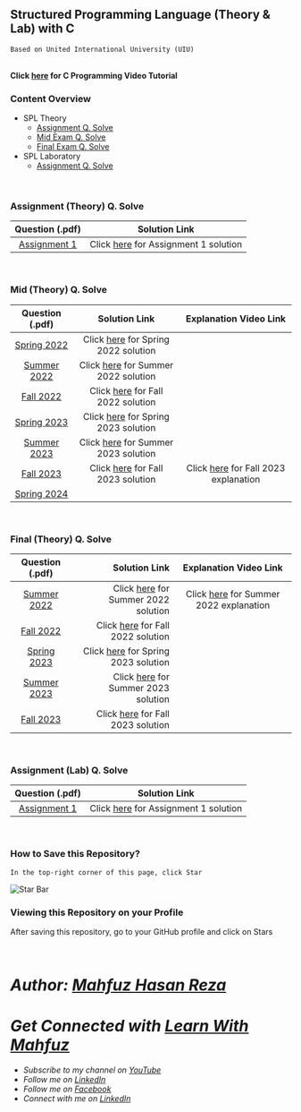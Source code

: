 ## Structured Programming Language (Theory & Lab) with C
`Based on United International University (UIU)`  
<br>

**Click [here](https://www.youtube.com/watch?v=GxsuUk8cYG0&list=PLTsdGoNQPfQTp8i1x64H1t7OYQGVX3CQz) for C Programming Video Tutorial**
<br>

### Content Overview
  - SPL Theory
    - [Assignment Q. Solve](https://github.com/mahfuzhasanreza/UIU-SPL/tree/main?tab=readme-ov-file#assignment-theory-q-solve)
    - [Mid Exam Q. Solve](https://github.com/mahfuzhasanreza/c-programming?tab=readme-ov-file#mid-theory-q-solve)
    - [Final Exam Q. Solve](https://github.com/mahfuzhasanreza/UIU-SPL/tree/main?tab=readme-ov-file#final-theory-q-solve)
  - SPL Laboratory
    - [Assignment Q. Solve](https://github.com/mahfuzhasanreza/UIU-SPL/tree/main?tab=readme-ov-file#assignment-lab-q-solve)

<br>

### Assignment (Theory) Q. Solve
  | Question (.pdf) | Solution Link |
  :----------------:|----------------
  [Assignment 1](https://github.com/mahfuzhasanreza/UIU-SPL/blob/main/Assignment%20(Theory)%20Q.%20Solve/Assignment%201/Theory_Ass_Question_1.pdf) | Click [here](https://github.com/mahfuzhasanreza/UIU-SPL/tree/main/Assignment%20(Theory)%20Q.%20Solve/Assignment%201) for Assignment 1 solution

<br>

### Mid (Theory) Q. Solve
  | Question (.pdf) | Solution Link | Explanation Video Link |
  :----------------:|:--------------:|:----------------:
  [Spring 2022](https://github.com/mahfuzhasanreza/c-programming/blob/main/Mid%20(Theory)%20Q.%20Solve/Spring%202022/Mid_Question_Spring_22.pdf.pdf) | Click [here](https://github.com/mahfuzhasanreza/c-programming/tree/main/Mid%20(Theory)%20Q.%20Solve/Spring%202022) for Spring 2022 solution |
  [Summer 2022](https://github.com/mahfuzhasanreza/c-programming/blob/main/Mid%20(Theory)%20Q.%20Solve/Summer%202022/Mid_Question_Summer_2022.pdf) | Click [here](https://github.com/mahfuzhasanreza/c-programming/tree/main/Mid%20(Theory)%20Q.%20Solve/Summer%202022) for Summer 2022 solution |
  [Fall 2022](https://github.com/mahfuzhasanreza/c-programming/blob/main/Mid%20(Theory)%20Q.%20Solve/Fall%202022/Mid_Question_Fall_2022.pdf) | Click [here](https://github.com/mahfuzhasanreza/c-programming/tree/main/Mid%20(Theory)%20Q.%20Solve/Fall%202022) for Fall 2022 solution
  [Spring 2023](https://github.com/mahfuzhasanreza/c-programming/blob/main/Mid%20(Theory)%20Q.%20Solve/Spring%202023/Mid_Question_Spring_2023.pdf) | Click [here](https://github.com/mahfuzhasanreza/c-programming/tree/main/Mid%20(Theory)%20Q.%20Solve/Spring%202023) for Spring 2023 solution
  [Summer 2023](https://github.com/mahfuzhasanreza/c-programming/blob/main/Mid%20(Theory)%20Q.%20Solve/Summer%202023/Mid_Question_Summer_2023.pdf) | Click [here](https://github.com/mahfuzhasanreza/c-programming/tree/main/Mid%20(Theory)%20Q.%20Solve/Summer%202023) for Summer 2023 solution
  [Fall 2023](https://github.com/mahfuzhasanreza/c-programming/blob/main/Mid%20(Theory)%20Q.%20Solve/Fall%202023/Mid_Question_Fall_2023.pdf) | Click [here](https://github.com/mahfuzhasanreza/c-programming/tree/main/Mid%20(Theory)%20Q.%20Solve/Fall%202023) for Fall 2023 solution | Click [here](https://youtube.com/live/w7kYR1P48a8?feature=share) for Fall 2023 explanation
  [Spring 2024](https://github.com/mahfuzhasanreza/uiu-SPL/blob/main/Mid%20(Theory)%20Q.%20Solve/Spring%202024/Mid_Question_Spring_2024.pdf) | |
  
<br>

### Final (Theory) Q. Solve
  | Question (.pdf) | Solution Link | Explanation Video Link |
  :----------------:|----------------:|:----------------:
  [Summer 2022](https://github.com/mahfuzhasanreza/UIU-SPL/blob/main/Final%20(Theory)%20Q.%20Solve/Summer%202022/Final_Question_Summer_22.pdf) | Click [here](https://github.com/mahfuzhasanreza/uiu-SPL/tree/main/Final%20(Theory)%20Q.%20Solve/Summer%202022) for Summer 2022 solution | Click [here](https://youtu.be/gehNUCX5KAU) for Summer 2022 explanation
  [Fall 2022](https://github.com/mahfuzhasanreza/UIU-SPL/blob/main/Final%20(Theory)%20Q.%20Solve/Fall%202022/Final_Question_Fall_22.pdf) | Click [here](https://github.com/mahfuzhasanreza/UIU-SPL/tree/main/Final%20(Theory)%20Q.%20Solve/Fall%202022) for Fall 2022 solution
  [Spring 2023](https://github.com/mahfuzhasanreza/UIU-SPL/blob/main/Final%20(Theory)%20Q.%20Solve/Spring%202023/Final_Question_Spring_23.pdf) | Click [here](https://github.com/mahfuzhasanreza/UIU-SPL/tree/main/Final%20(Theory)%20Q.%20Solve/Spring%202023) for Spring 2023 solution
  [Summer 2023](https://github.com/mahfuzhasanreza/UIU-SPL/blob/main/Final%20(Theory)%20Q.%20Solve/Summer%202023/Final_Question_Summer_23.pdf) | Click [here](https://github.com/mahfuzhasanreza/UIU-SPL/tree/main/Final%20(Theory)%20Q.%20Solve/Summer%202023) for Summer 2023 solution
  [Fall 2023](https://github.com/mahfuzhasanreza/UIU-SPL/blob/main/Final%20(Theory)%20Q.%20Solve/Fall%202023/Final_Question_Fall_23.pdf) | Click [here](https://github.com/mahfuzhasanreza/UIU-SPL/tree/main/Final%20(Theory)%20Q.%20Solve/Fall%202023) for Fall 2023 solution
  
  
<br>

### Assignment (Lab) Q. Solve
  | Question (.pdf) | Solution Link |
  :----------------:|----------------
  [Assignment 1](https://github.com/mahfuzhasanreza/UIU-SPL/blob/main/Assignment%20(Lab)%20Q.%20Solve/Assignment%201/Lab_Ass_Question_1.pdf) | Click [here](https://github.com/mahfuzhasanreza/UIU-SPL/tree/main/Assignment%20(Lab)%20Q.%20Solve/Assignment%201) for Assignment 1 solution

<br>

### How to Save this Repository?
`In the top-right corner of this page, click Star`

![Star Bar](https://docs.github.com/assets/cb-8608/mw-1440/images/help/stars/starring-a-repository.webp)

### Viewing this Repository on your Profile
After saving this repository, go to your GitHub profile and click on Stars

<br>


# _Author: [Mahfuz Hasan Reza](https://github.com/mahfuzhasanreza/)_
# _Get Connected with [Learn With Mahfuz](https://www.youtube.com/@learn-with-mahfuz)_
  - _Subscribe to my channel on [YouTube](https://www.youtube.com/@learn-with-mahfuz)_
  - _Follow me on [LinkedIn](https://www.linkedin.com/company/learn-with-mahfuz)_
  - _Follow me on [Facebook](https://www.facebook.com/LearnWithMahfuzLWM)_
  - _Connect with me on [LinkedIn](https://www.linkedin.com/in/mahfuzhasanreza/)_
